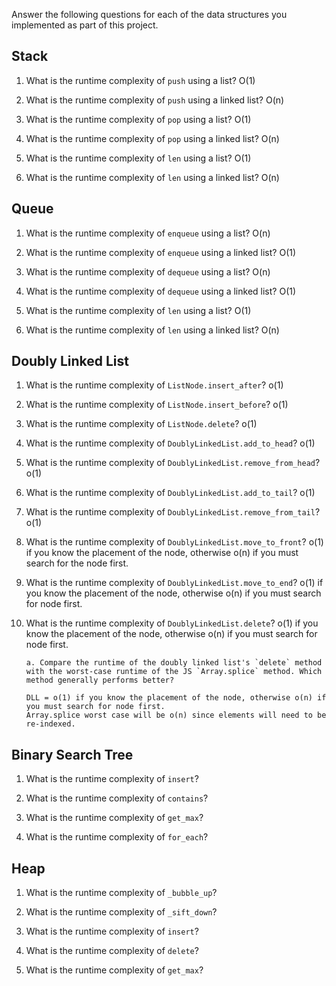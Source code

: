 Answer the following questions for each of the data structures you implemented as part of this project.

## Stack

1. What is the runtime complexity of `push` using a list? O(1)

2. What is the runtime complexity of `push` using a linked list? O(n)

3. What is the runtime complexity of `pop` using a list? O(1)

4. What is the runtime complexity of `pop` using a linked list? O(n)

5. What is the runtime complexity of `len` using a list? O(1)

6. What is the runtime complexity of `len` using a linked list? O(n)

## Queue

1. What is the runtime complexity of `enqueue` using a list? O(n)

2. What is the runtime complexity of `enqueue` using a linked list? O(1)

3. What is the runtime complexity of `dequeue` using a list? O(n)

4. What is the runtime complexity of `dequeue` using a linked list? O(1)

5. What is the runtime complexity of `len` using a list? O(1)

6. What is the runtime complexity of `len` using a linked list? O(n)

## Doubly Linked List

1.  What is the runtime complexity of `ListNode.insert_after`? o(1)

2.  What is the runtime complexity of `ListNode.insert_before`? o(1)

3.  What is the runtime complexity of `ListNode.delete`? o(1)

4.  What is the runtime complexity of `DoublyLinkedList.add_to_head`? o(1)

5.  What is the runtime complexity of `DoublyLinkedList.remove_from_head`? o(1)

6.  What is the runtime complexity of `DoublyLinkedList.add_to_tail`? o(1)

7.  What is the runtime complexity of `DoublyLinkedList.remove_from_tail`? o(1)

8.  What is the runtime complexity of `DoublyLinkedList.move_to_front`?
    o(1) if you know the placement of the node, otherwise o(n) if you must search for the node first.

9.  What is the runtime complexity of `DoublyLinkedList.move_to_end`?
    o(1) if you know the placement of the node, otherwise o(n) if you must search for node first.

10. What is the runtime complexity of `DoublyLinkedList.delete`?
    o(1) if you know the placement of the node, otherwise o(n) if you must search for node first.

        a. Compare the runtime of the doubly linked list's `delete` method with the worst-case runtime of the JS `Array.splice` method. Which method generally performs better?

        DLL = o(1) if you know the placement of the node, otherwise o(n) if you must search for node first.
        Array.splice worst case will be o(n) since elements will need to be re-indexed.

## Binary Search Tree

1. What is the runtime complexity of `insert`?

2. What is the runtime complexity of `contains`?

3. What is the runtime complexity of `get_max`?

4. What is the runtime complexity of `for_each`?

## Heap

1. What is the runtime complexity of `_bubble_up`?

2. What is the runtime complexity of `_sift_down`?

3. What is the runtime complexity of `insert`?

4. What is the runtime complexity of `delete`?

5. What is the runtime complexity of `get_max`?
